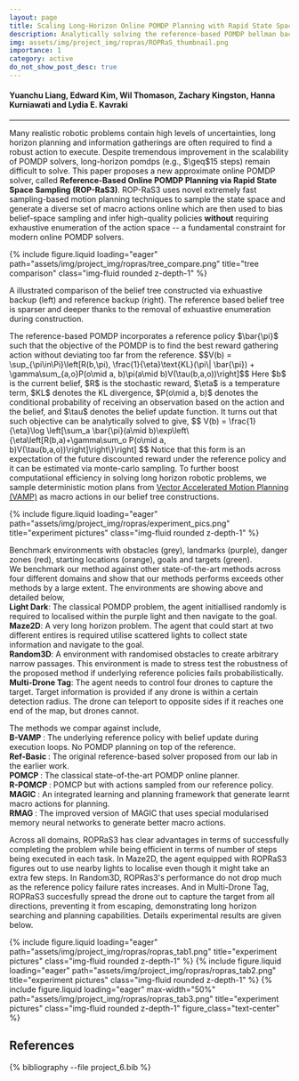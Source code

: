 ```yaml
---
layout: page
title: Scaling Long-Horizon Online POMDP Planning with Rapid State Space Sampling 
description: Analytically solving the reference-based POMDP bellman backup removes the need of neumerical optimisation during planning, and enables seemless integration of state space sampling and belief space sampling to solve long horizon POMDPs online.
img: assets/img/project_img/ropras/ROPRaS_thumbnail.png
importance: 1
category: active
do_not_show_post_desc: true
---
```


<h4>Yuanchu Liang, Edward Kim, Wil Thomason, Zachary Kingston, Hanna Kurniawati and Lydia E. Kavraki</h4>
<hr>

<p class="text-justify">
Many realistic robotic problems contain high levels of uncertainties, long horizon planning and information gatherings are often required to find a robust action to execute. Despite tremendous improvement in the scalability of POMDP
solvers, long-horizon pomdps (e.g., $\geq$15 steps) remain difficult to solve. This paper proposes a new approximate online POMDP solver, called <strong>Reference-Based Online POMDP Planning via Rapid State Space Sampling (ROP-RaS3)</strong>. ROP-RaS3 uses novel extremely fast sampling-based motion planning techniques to sample the state space and generate a diverse set of macro actions online which are then used to bias belief-space sampling and infer high-quality policies <strong>without</strong> requiring exhaustive enumeration of the action space -- a fundamental constraint for modern online POMDP solvers. 
</p>

{% include figure.liquid loading="eager" path="assets/img/project_img/ropras/tree_compare.png" title="tree comparison" class="img-fluid rounded z-depth-1" %}
<div class="caption">
    A illustrated comparison of the belief tree constructed via exhuastive backup (left) and reference backup (right). The reference based belief tree is sparser and deeper thanks to the removal of exhuastive enumeration during construction.
</div>

<p class="text-justify">
The reference-based POMDP incorporates a reference policy $\bar{\pi}$ such that the objective of the POMDP is to find the best reward gathering action without deviating too far from the reference.
$$V(b) = \sup_{\pi\in\Pi}\left[R(b,\pi), \frac{1}{\eta}\text{KL}(\pi\| \bar{\pi}) + \gamma\sum_{a,o}P(o\mid a, b)\pi(a\mid b)V(\tau(b,a,o))\right]$$
Here $b$ is the current belief, $R$ is the stochastic reward, $\eta$ is a temperature term, $KL$ denotes the KL divergence, $P(o\mid a, b)$ denotes the conditional probability of receiving an observation based on the action and the belief, and $\tau$ denotes the belief update function. It turns out that such objective can be analytically solved to give,
$$
V(b) = \frac{1}{\eta}\log \left[\sum_a \bar{\pi}(a\mid b)\exp\left\{\eta\left[R(b,a)+\gamma\sum_o P(o\mid a, b)V(\tau(b,a,o))\right]\right\}\right]
$$
Notice that this form is an expectation of the future discounted reward under the reference policy and it can be estimated via monte-carlo sampling. To further boost computatiional efficiency in solving long horizon robotic problems, we sample deterministic motion plans from <a href="https://github.com/KavrakiLab/vamp">Vector Accelerated Motion Planning (VAMP)</a> as macro actions in our belief tree constructions.
</p>

{% include figure.liquid loading="eager" path="assets/img/project_img/ropras/experiment_pics.png" title="experiment pictures" class="img-fluid rounded z-depth-1" %}
<div class="caption">
Benchmark environments with obstacles (grey), landmarks (purple), danger zones (red), starting locations (orange), goals and targets (green). <br>
</div>

<div class="text-justify">
We benchmark our method against other state-of-the-art methods across four different domains and show that our methods performs exceeds other methods by a large extent. The environments are showing above and detailed below, <br>
<strong>Light Dark</strong>: The classical POMDP problem, the agent initiallised randomly is required to localised within the purple light and then navigate to the goal. <br>
<strong>Maze2D</strong>: A very long horizon problem. The agent that could start at two different entires is required utilise scattered lights to collect state information and navigate to the goal. <br>
<strong>Random3D</strong>: A environment with randomised obstacles to create arbitrary narrow passages. This environment is made to stress test the robustness of the proposed method if underlying reference policies fails probabilistically. <br>
<strong>Multi-Drone Tag</strong>: The agent needs to control four drones to capture the target. Target information is provided if any drone is within a certain detection radius. The drone can teleport to opposite sides if it reaches one end of the map, but drones cannot. <br>

The methods we compar against include, <br>
<strong> B-VAMP </strong>: The underlying reference policy with belief update during execution loops. No POMDP planning on top of the reference. <br>
<strong> Ref-Basic </strong>: The original reference-based solver proposed from our lab in the earlier work. <br>
<strong> POMCP </strong>: The classical state-of-the-art POMDP online planner. <br>
<strong> R-POMCP </strong>: POMCP but with actions sampled from our reference policy. <br>
<strong> MAGIC </strong>: An integrated learning and planning framework that generate learnt macro actions for planning. <br>
<strong> RMAG </strong>: The improved version of MAGIC that uses special modularised memory neural networks to generate better macro actions. <br>

Across all domains, ROPRaS3 has clear advantages in terms of successfully completing the problem while being efficient in terms of number of steps being executed in each task. In Maze2D, the agent equipped with ROPRaS3 figures out to use nearby lights to localise even though it might take an extra few steps. In Random3D, ROPRas3's performance do not drop much as the reference policy failure rates increases. And in Multi-Drone Tag, ROPRaS3 succesfully spread the drone out to capture the target from all directions, preventing it from escaping, demonstrating long horizon searching and planning capabilities. Details experimental results are given below.
</div>

{% include figure.liquid loading="eager" path="assets/img/project_img/ropras/ropras_tab1.png" title="experiment pictures" class="img-fluid rounded z-depth-1" %}
{% include figure.liquid loading="eager" path="assets/img/project_img/ropras/ropras_tab2.png" title="experiment pictures" class="img-fluid rounded z-depth-1" %}
{% include figure.liquid loading="eager" max-width="50%" path="assets/img/project_img/ropras/ropras_tab3.png" title="experiment pictures" class="img-fluid rounded z-depth-1" figure_class="text-center" %}

<h2> References </h2>

<div class="publications">
   {% bibliography --file project_6.bib %}
</div>




